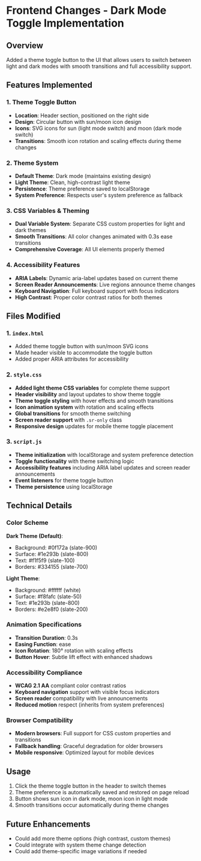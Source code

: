 # Frontend Changes - Dark Mode Toggle Implementation

## Overview
Added a theme toggle button to the UI that allows users to switch between light and dark modes with smooth transitions and full accessibility support.

## Features Implemented

### 1. Theme Toggle Button
- **Location**: Header section, positioned on the right side
- **Design**: Circular button with sun/moon icon design
- **Icons**: SVG icons for sun (light mode switch) and moon (dark mode switch)
- **Transitions**: Smooth icon rotation and scaling effects during theme changes

### 2. Theme System
- **Default Theme**: Dark mode (maintains existing design)
- **Light Theme**: Clean, high-contrast light theme
- **Persistence**: Theme preference saved to localStorage
- **System Preference**: Respects user's system preference as fallback

### 3. CSS Variables & Theming
- **Dual Variable System**: Separate CSS custom properties for light and dark themes
- **Smooth Transitions**: All color changes animated with 0.3s ease transitions
- **Comprehensive Coverage**: All UI elements properly themed

### 4. Accessibility Features
- **ARIA Labels**: Dynamic aria-label updates based on current theme
- **Screen Reader Announcements**: Live regions announce theme changes
- **Keyboard Navigation**: Full keyboard support with focus indicators
- **High Contrast**: Proper color contrast ratios for both themes

## Files Modified

### 1. `index.html`
- Added theme toggle button with sun/moon SVG icons
- Made header visible to accommodate the toggle button
- Added proper ARIA attributes for accessibility

### 2. `style.css`
- **Added light theme CSS variables** for complete theme support
- **Header visibility** and layout updates to show theme toggle
- **Theme toggle styling** with hover effects and smooth transitions
- **Icon animation system** with rotation and scaling effects
- **Global transitions** for smooth theme switching
- **Screen reader support** with `.sr-only` class
- **Responsive design** updates for mobile theme toggle placement

### 3. `script.js`
- **Theme initialization** with localStorage and system preference detection
- **Toggle functionality** with theme switching logic
- **Accessibility features** including ARIA label updates and screen reader announcements
- **Event listeners** for theme toggle button
- **Theme persistence** using localStorage

## Technical Details

### Color Scheme
**Dark Theme (Default)**:
- Background: #0f172a (slate-900)
- Surface: #1e293b (slate-800)
- Text: #f1f5f9 (slate-100)
- Borders: #334155 (slate-700)

**Light Theme**:
- Background: #ffffff (white)
- Surface: #f8fafc (slate-50)
- Text: #1e293b (slate-800)
- Borders: #e2e8f0 (slate-200)

### Animation Specifications
- **Transition Duration**: 0.3s
- **Easing Function**: ease
- **Icon Rotation**: 180° rotation with scaling effects
- **Button Hover**: Subtle lift effect with enhanced shadows

### Accessibility Compliance
- **WCAG 2.1 AA** compliant color contrast ratios
- **Keyboard navigation** support with visible focus indicators
- **Screen reader** compatibility with live announcements
- **Reduced motion** respect (inherits from system preferences)

### Browser Compatibility
- **Modern browsers**: Full support for CSS custom properties and transitions
- **Fallback handling**: Graceful degradation for older browsers
- **Mobile responsive**: Optimized layout for mobile devices

## Usage
1. Click the theme toggle button in the header to switch themes
2. Theme preference is automatically saved and restored on page reload
3. Button shows sun icon in dark mode, moon icon in light mode
4. Smooth transitions occur automatically during theme changes

## Future Enhancements
- Could add more theme options (high contrast, custom themes)
- Could integrate with system theme change detection
- Could add theme-specific image variations if needed